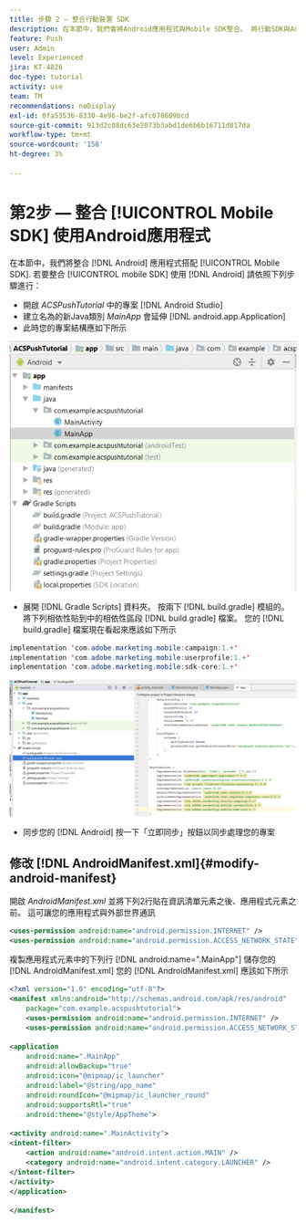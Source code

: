 ```yaml
---
title: 步驟 2 – 整合行動裝置 SDK
description: 在本節中，我們會將Android應用程式與Mobile SDK整合。 將行動SDK與Android應用程式整合的方式
feature: Push
user: Admin
level: Experienced
jira: KT-4826
doc-type: tutorial
activity: use
team: TM
recommendations: noDisplay
exl-id: 0fa53536-8330-4e96-be2f-afc078609bcd
source-git-commit: 913d2c08dc63e2073b3abd1de6b6b16711d817da
workflow-type: tm+mt
source-wordcount: '158'
ht-degree: 3%

---
```


# 第2步 — 整合 [!UICONTROL Mobile SDK] 使用Android應用程式

在本節中，我們將整合 [!DNL Android] 應用程式搭配 [!UICONTROL Mobile SDK]. 若要整合 [!UICONTROL mobile SDK] 使用 [!DNL Android] 請依照下列步驟進行：

* 開啟 *ACSPushTutorial* 中的專案 [!DNL Android Studio]
* 建立名為的新Java類別 *MainApp* 會延伸 [!DNL android.app.Application]
* 此時您的專案結構應如下所示

![main-app](assets/android-main-app.PNG)

* 展開 [!DNL Gradle Scripts] 資料夾。 按兩下 [!DNL build.gradle] 模組的。 將下列相依性貼到中的相依性區段 [!DNL build.gradle] 檔案。 您的 [!DNL build.gradle] 檔案現在看起來應該如下所示

<!--
Removed `{.line-numbers}` below
-->

```java
implementation 'com.adobe.marketing.mobile:campaign:1.+'
implementation 'com.adobe.marketing.mobile:userprofile:1.+'
implementation 'com.adobe.marketing.mobile:sdk-core:1.+'
```

![module-gradle](assets/module-build-gradle.PNG)

* 同步您的 [!DNL Android] 按一下「立即同步」按鈕以同步處理您的專案

## 修改 [!DNL AndroidManifest.xml]{#modify-android-manifest}

開啟 *AndroidManifest.xml* 並將下列2行貼在資訊清單元素之後、應用程式元素之前。 這可讓您的應用程式與外部世界通訊

<!--
Removed `{.line-numbers}` below
-->

```xml
<uses-permission android:name="android.permission.INTERNET" />
<uses-permission android:name="android.permission.ACCESS_NETWORK_STATE" />
```

複製應用程式元素中的下列行
[!DNL android:name=".MainApp"]
儲存您的 [!DNL AndroidManifest.xml]
您的 [!DNL AndroidManifest.xml] 應該如下所示

<!--
Removed `{.line-numbers}` below
-->

```xml
<?xml version="1.0" encoding="utf-8"?>
<manifest xmlns:android="http://schemas.android.com/apk/res/android"
    package="com.example.acspushtutorial">
    <uses-permission android:name="android.permission.INTERNET" />
    <uses-permission android:name="android.permission.ACCESS_NETWORK_STATE" />

<application
    android:name=".MainApp"
    android:allowBackup="true"
    android:icon="@mipmap/ic_launcher"
    android:label="@string/app_name"
    android:roundIcon="@mipmap/ic_launcher_round"
    android:supportsRtl="true"
    android:theme="@style/AppTheme">

<activity android:name=".MainActivity">
<intent-filter>
    <action android:name="android.intent.action.MAIN" />
    <category android:name="android.intent.category.LAUNCHER" />
</intent-filter>
</activity>
</application>

</manifest>
```

